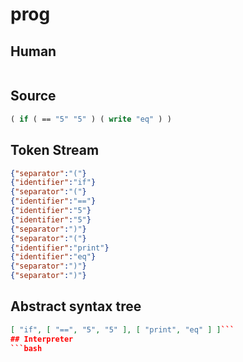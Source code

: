 # prog
## Human
```

```
## Source
```lisp
( if ( == "5" "5" ) ( write "eq" ) )
```
## Token Stream
```json
{"separator":"("}
{"identifier":"if"}
{"separator":"("}
{"identifier":"=="}
{"identifier":"5"}
{"identifier":"5"}
{"separator":")"}
{"separator":"("}
{"identifier":"print"}
{"identifier":"eq"}
{"separator":")"}
{"separator":")"}
```
## Abstract syntax tree
```json
[ "if", [ "==", "5", "5" ], [ "print", "eq" ] ]```
## Interpreter
```bash
```